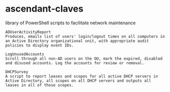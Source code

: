 # ascendant-claves
library of PowerShell scripts to facilitate network maintenance

    ADUserActivityReport
    Produces, emails list of users' login/logout times on all computers in an Active Directory organizational unit, with appropriate audit policies to display event IDs.
	
	LogUnusedAccounts
	Scroll through all non-AD users on the OU, mark the expired, disabled and disused accounts. Log the accounts for review or removal.
	
	DHCPSurvey
	A script to report leases and scopes for all active DHCP servers in Active Directory, all scopes on all DHCP servers and outputs all leases in all of those scopes.